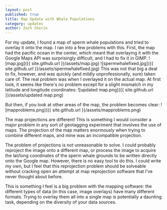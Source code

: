 ```yaml
---
layout: post
published: true
title: Map Update with Whale Populations
category: updates
author: Zach Sherin
---
```


For my update, I found a map of sperm whale populations and tried to overlay it onto the map. I ran into a few problems with this. First, the map had the pacific ocean in the center, which meant that overlaying it with the Google Maps API was surprisingly difficult, and I had to fix it in GIMP.
![map.jpg]({{ site.github.url }}/assets/map.jpg)
![spermwhalefixed.jpg]({{ site.github.url }}/assets/spermwhalefixed.jpg)
This was not that big a deal to fix, however, and was quickly (and mildly unprofessionally, sure) taken care of. The real problem was when I overlayed it on the actual map. At first look, it seems like there's no problem except for a slight mismatch in my latitude and longitude coordinates:
![updated map.png]({{ site.github.url }}/assets/updated map.png)

But then, if you look at other areas of the map, the problem becomes clear:
![mapproblems.png]({{ site.github.url }}/assets/mapproblems.png)

The map projections are different! This is something I would consider a major problem in any sort of geotagging experiment that involves the use of maps. The projection of the map matters enormously when trying to combine different maps, and mine was an incompatible projection.

The problem of projections is not unreasonable to solve. I could probably reproject the image onto a different map, or process the image to acquire the lat/long coordinates of the sperm whale grounds to be written directly onto the Google map. However, there is no easy tool to do this. I could write my own, but I feel that this reprojection problem should be solveable without cracking open an attempt at map reprojection software that I've never thought about before.

This is something I feel is a big problem with the mapping software: the different types of data (in this case, image overlays) have many different formats. Trying to overlay them all into a single map is potentially a daunting task, depending on the diversity of your data sources.